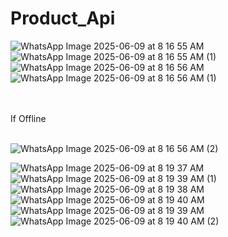 # Product_Api


![WhatsApp Image 2025-06-09 at 8 16 55 AM](https://github.com/user-attachments/assets/5261a750-80e7-44d1-a0f0-a04335358e14)
![WhatsApp Image 2025-06-09 at 8 16 55 AM (1)](https://github.com/user-attachments/assets/a5622f11-28bc-4c5e-b8da-188adc05e8aa)
![WhatsApp Image 2025-06-09 at 8 16 56 AM](https://github.com/user-attachments/assets/bc7e6d68-06f4-4a0d-b657-717e7b3d897c)
![WhatsApp Image 2025-06-09 at 8 16 56 AM (1)](https://github.com/user-attachments/assets/cc1b8434-dc4e-40b4-8d38-d4dc34874756)

<br><br>
If Offline
<br><br>


![WhatsApp Image 2025-06-09 at 8 16 56 AM (2)](https://github.com/user-attachments/assets/680e1174-52b4-4c0b-a6ba-c859889f7aa9)

![WhatsApp Image 2025-06-09 at 8 19 37 AM](https://github.com/user-attachments/assets/5ca225e7-5d2f-4173-a661-4a5e05fe8833)
![WhatsApp Image 2025-06-09 at 8 19 39 AM (1)](https://github.com/user-attachments/assets/7693a099-b8d0-45d3-aec1-b24bf20ba7fd)
![WhatsApp Image 2025-06-09 at 8 19 38 AM](https://github.com/user-attachments/assets/333de7d6-4c1f-496c-a20e-598a878349bb)
![WhatsApp Image 2025-06-09 at 8 19 40 AM](https://github.com/user-attachments/assets/d153190d-d17a-48f3-8758-89077d463b3c)
![WhatsApp Image 2025-06-09 at 8 19 39 AM](https://github.com/user-attachments/assets/9cdc5659-72e4-42e8-bbf8-d832e13b6a00)
![WhatsApp Image 2025-06-09 at 8 19 40 AM (2)](https://github.com/user-attachments/assets/ce8f5d57-119a-4734-9ca6-ddb11bf7a044)
